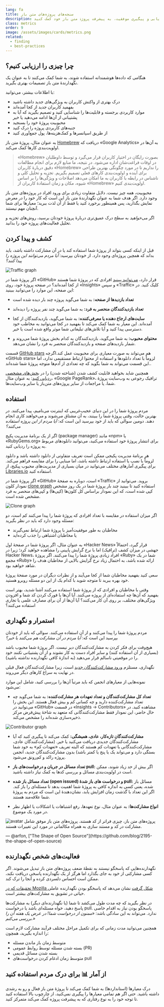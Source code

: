 ```yaml
---
lang: fa
title: سنجه‌های پروژه‌های متن باز
description: آگاهانه تصمیم‌گیری کنید تا با ارزیابی و پیگیری موفقیت، به پیشرفت پروژۀ متن باز خود کمک کنید.
class: metrics
order: 9
image: /assets/images/cards/metrics.png
related:
  - finding
  - best-practices
---
```


## چرا چیزی را ارزیابی کنیم؟

هنگامی که داده‌ها هوشمندانه استفاده شوند، به شما کمک می‌کنند تا به عنوان یک نگهدارندۀ متن باز تصمیمات بهتری بگیرید.

با اطلاعات بیشتر، می‌توانید:

* درک بهتری از واکنش کاربران به ویژگی‌های جدید داشته باشید
* بفهمید کاربران جدید از کجا آمده‌اند
* موارد کاربردی برجسته و قابلیت‌ها را شناسایی کنید و تصمیم بگیرید که آیا به پشتیبانی از آن‌ها ادامه می‌دهید یا خیر
* محبوبیت پروژۀ خود را بسنجید
* جنبه‌های کاربردی پروژه را درک کنید
* از طریق اسپانسرها و کمک‌هزینه‌ها، پول جمع‌آوری کنید

به عنوان مثال، پروژۀ متن باز [Homebrew](https://github.com/Homebrew/brew/blob/bbed7246bc5c5b7acb8c1d427d10b43e090dfd39/docs/Analytics.md) دریافت که «Google Analytics» به آن‌ها در اولویت‌بندی کارها کمک می‌کند.

> «Homebrew» بصورت رایگان در اختیار کاربران قرار می‌گیرد و توسط داوطلبان در اوقات فراغت‌شان اداره می‌شود. در نتیجه، ما منابع لازم برای انجام مطالعات دقیق دربارۀ کاربران «Homebrew» را نداریم تا در مورد چگونگی بهترین طراحی برای ‌آینده و اولویت‌بندی کارهای فعلی تصمیم بگیریم. تجزیه و تحلیل کلی و ناشناس در رابطه با کاربران به ما امکان می‌دهد اصلاحات و ویژگی‌ها را بر اساس شیوه، مکان و زمان استفادۀ کاربران از «Homebrew» اولویت‌بندی کنیم.

محبوبیت، همه چیز نیست. دلایل متفاوت زیادی برای ورود افراد در پروژه‌های متن باز وجود دارد. اگر هدف شما به عنوان نگهدارندۀ متن باز این است که کار خود را در معرض نمایش بگذارید، پس همینطور برخورد کنید یا فقط از آن لذت ببرید؛ معیارها برای شما آنچنان مهم نیستند.

اگر _می‌خواهید_ به سطح درک عمیق‌تری دربارۀ پروژۀ خودتان برسید، روش‌های تجزیه و تحلیل فعالیت‌های پروژه خود را بدانید.

## کشف و پیدا کردن

قبل از اینکه کسی بتواند از پروژۀ شما استفاده کند یا در آن مشارکت داشته باشد، باید بداند که همچین پروژه‌ای وجود دارد. از خودتان بپرسید: _آیا مردم می‌توانند این پروژه را پیدا کنند؟_

![Traffic graph](/assets/images/metrics/repo_traffic_graphs_tooltip.png)

اگر پروژۀ شما در «GitHub» قرار دارد، [می‌توانید ببینید](https://help.github.com/articles/about-repository-graphs/#traffic) افرادی که در پروژۀ شما هستند از کجا آمده‌اند؟ در صفحه پروژۀ خود، روی «Insights» و سپس «Traffic» کلیک کنید. در این صفحه، این موارد را می‌توانید ببینید:

* **تعداد بازدیدها از صفحه:** به شما می‌گوید پروژه چند بار دیده شده است

* **تعداد بازدیدکنندگان منحصر به فرد:** به شما می‌گوید چند نفر پروژه را دیده‌اند

* **سایت‌های ارجاع دهنده یا معرفی‌کننده:** به شما می‌گوید، بازدیدکنندگان از کجا آمده‌اند. این معیار به شما کمک می‌کند تا بفهمید در کجا می‌توانید به مخاطب خود دسترسی پیدا کنید و آیا تلاش‌های تبلیغاتی شما موثر واقع شده است یا خیر.

* **محتوای محبوب:** به شما می‌گوید، بازدیدکنندگان به کدام بخش پروژۀ شما می‌روند و شمار بازدیدهای صفحه و بازدیدکنندگان منحصر به فرد را نشان می‌دهد.

قسمت [GitHub stars](https://help.github.com/articles/about-stars/) هم می‌تواند به صورت معیاری برای محبوبیت عمل کند.اگرچه «GitHub stars» لزوماً با تعداد دانلودها و استفاده از محتوا ارتباط مستقیمی ندارد، اما این قسمت می‌تواند به شما بگوید که چه تعدادی از آدم‌ها متوجه پروژۀ شما شده‌اند..

همچنین شاید بخواهید قابلیت کشف شدن (شناخته‌ شدن) را در [بخش‌های مشخصی ردیابی کنید](https://opensource.com/business/16/6/pirate-metrics): به عنوان مثال، «Google PageRank»، ترافیک رجوعی به وب‌سایت پروژۀ شما، یا مراجعات از سایر پروژه‌های متن‌باز یا سایر وب‌سایت‌ها.

## استفاده

مردم پروژۀ شما را در این دنیای عجیب‌غریبی که اینترنت می‌نامیم، پیدا می‌کنند. در بهترین حالت، وقتی پروژۀ شما را ببینند، به آن مشتاق می‌شوند و می‌خواهند کاری انجام دهند. دومین سوالی که باید از خود بپرسید این است که: _آیا مردم از این پروژه استفاده می‌کنند؟_

اگر از یک برنامۀ مدیریت پکیج (package manager) مانند «npm» یا «RubyGems.org» برای انتشار پروژۀ خود استفاده می‌کنید، می‌توانید دانلودهای مربوط به پروژه را ردیابی کنید.

هر برنامۀ  مدیریت پکیجی ممکن است تعریف متفاوتی از دانلود داشته باشد و دانلود لزوماً با نصب یا استفاده ارتباط داشته باشد، اما مبنایی را برای مقایسه فراهم می‌کند. برای پیگیری آمارهای مختلف می‌توانید در میان بسیاری از مدیریت‌های محبوب پیکیج، از [Libraries.io](https://libraries.io/) استفاده کنید.

اگر پروژۀ شما در «GitHub» است، دوباره به صفحۀ «Traffic» بروید. می‌توانید از نمودار کلون [clone graph](https://github.com/blog/1873-clone-graphs) استفاده کنید تا ببینید چند بار پروژۀ شما در یک روز مشخص کپی شده است، که این نمودار براساس کل کلون‌ها (کپی‌ها) و کپی‌های منحصر به فرد مشخص شده است.

![Clone graph](/assets/images/metrics/clone_graph.png)

اگر میزان استفاده در مقایسه با تعداد افرادی که پروژۀ شما را پیدا می‌کنند کم است، دو مسئله وجود دارد که باید در نظر بگیرید:

* مخاطبان به طور موفقیت‌آمیز با پروژۀ شما ارتباط نمی‌گیرند
* یا مخاطبان اشتباهی را جذب کرده‌اید

به عنوان مثال، اگر پروژۀ شما در صفحۀ اول «Hacker News» قرار گیرد، احتمالاً جهشی در میزان کشف (ترافیک) اما با نرخ گرایش پایینی را مشاهده خواهید کرد؛ زیرا در Hacker News، افراد زیادی پروژۀ شما را پیدا می‌کنند. اگر پروژۀ «Ruby» شما در یک مجمع «Ruby» ارائه شده باشد، به احتمال زیاد نرخ گرایش بالایی از مخاطبان هدف را شاهد خواهید بود.

سعی کنید بفهمید مخاطبان شما از کجا می‌آیند و از نظرات دیگران در مورد صفحۀ پروژۀ خود بهره ببرید تا متوجه شوید با کدام یک از این دو مسئله روبرو هستید.

وقتی با مخاطبان و افرادی که از پروژۀ شما استفاده می‌کنند آشنا شدید، بهتر است بفهمید که آن‌ها چه استفاده‌ای از پروژه می‌کنند. آیا آن‌ها با فورک کردن کد شما و افزودن ویژگی‌های مختلف، بر روی آن کار می‌کنند؟ آیا آن‌ها از آن برای مصارف علمی یا تجاری استفاده می‌کنند؟

## استمرار و نگهداری

مردم پروژۀ شما را پیدا می‌کنند و از آن استفاده می‌کنند. سوالی که باید از خودتان بپرسید این است که: _آیا مردم در آن مشارکت هم می‌کنند یا خیر؟_

هیچ‌وقت برای فکر کردن به مشارکت‌کنندگان دیر نیست. اگر پروژۀ شما محبوب باشد (بسیاری از آن استفاده کنند) و سایر افراد دست به کار نشوند و از آن _پشتیبانی نکنند_ خود را در موقعیتی ناسالم قرار می‌دهید (به اندازۀ کافی نگهدارنده نداشته باشید).

نگهداری، مستلزم [ورود مشارکت‌کنندگان جدید](http://blog.abigailcabunoc.com/increasing-developer-engagement-at-mozilla-science-learning-advocacy#contributor-pathways_2) است، زیرا مشارکت‌کنندگان فعال قبلی در نهایت به سراغ کارهای دیگر می‌روند.

نمونه‌هایی از معیارهای انجمن که باید مرتباً آن‌ها را بررسی کنید، شامل این موارد می‌شود:

* **تعداد کل مشارکت‌کنندگان و تعداد تعهدات هر مشارکت‌کننده:** به شما می‌گوید چه تعداد مشارکت‌کننده دارید و چه کسانی کم و بیش فعال هستند. این بخش را می‌توانید در «GitHub» در قسمت «Insights -> Contributors» مشاهده کنید. در حال حاضر، این نمودار فقط مشارکت‌کنندگانی که متعهد به شاخۀ پیش‌فرض مرکز ذخیره‌سازی شده‌اند را مشخص می‌کند.

![Contributor graph](/assets/images/metrics/repo_contributors_specific_graph.png)

* **مشارکت‌کنندگان تازه‌کار، عادی، همیشگی:**  کمک می‌کند تا پیگیری کنید که آیا مشارکت‌کنندگان جدیدی دریافت می‌کنید یا خیر. (مشارکت‌کنندگان عادی، مشارکت‌کنندگانی با تعهدات کم هستند که البته تعریف «تعهدات کم» به خود شما بستگی دارد و می‌تواند یک یا پنج یا کمتر باشد) بدون مشارکت‌کنندگان جدید، انجمن پروژه راکد و کم‌رونق می‌شود.

* **تعداد مسائل در جریان و درخواست‌های باز pull:** اگر بیش از حد زیاد شوند، ممکن است در اولویت‌بندی مسائل و بررسی کدها به کمک نیاز داشته باشید.

* **تعداد مسائل باز شده (open issued)  و درخواست های باز شدۀ pull:** مسائل باز شده، یعنی کسی به اندازه کافی به پروژۀ شما اهمیت بدهد تا مسئله‌ای را باز کند. اگر این تعداد با گذشت زمان افزایش یابد، نشان‌دهندۀ این است که مردم به پروژۀ شما علاقه‌مند هستند.

* **انواع مشارکت‌ها:** به عنوان مثال، نوع تعهدها، رفع اشتباهات یا اشکالات یا اظهار نظر در مورد یک موضوع.

<aside markdown="1" class="pquote">
  <img src="https://avatars.githubusercontent.com/arfon?s=180" class="pquote-avatar" alt="avatar">
  پروژه‌های متن باز، چیزی فراتر از کد هستند. پروژه‌های متن باز موفق شامل مشارکت در کد و مستند سازی به همراه مکالماتی در مورد این تغییرات هستند.
  <p markdown="1" class="pquote-credit">
— @arfon, ["The Shape of Open Source"](https://github.com/blog/2195-the-shape-of-open-source)
  </p>
</aside>

## فعالیت‌های شخص نگهدارنده

نگهدارنده‌هایی که پاسخگو نیستند به نقطۀ ضعف پروژه‌های متن باز تبدیل می‌شوند. اگر کسی مشارکتی از خود به جای بگذارد اما هرگز از یک نگهدارنده پاسخی دریافت نکند، ممکن است احساس دلسردی کرده و آنجا را ترک کند.

[تحقیقات که در Mozilla شکل گرفت](https://docs.google.com/presentation/d/1hsJLv1ieSqtXBzd5YZusY-mB8e1VJzaeOmh8Q4VeMio/edit#slide=id.g43d857af8_0177) نشان می‌دهد که پاسخگو بودن نگهدارنده عاملی حیاتی در تشویق به مشارکت‌های بیشتر است.

در نظر بگیرید که چه مدت طول می‌کشد تا شما (یا نگهدارنده‌ای دیگر) به مشارکت‌ها پاسخ دهید، خواه مسئله‌ای باشد یا درخواست pull. پاسخگو بودن نیاز به اقدام خاصی ندارد. می‌تواند به این سادگی باشد: _«ممنون از درخواست شما! در عرض یک هفته آن را بررسی می‌کنم.»_

همچنین می‌توانید مدت زمانی که برای تکمیل مراحل مختلف فرآیند مشارکت لازم است را اندازه بگیرید، همچون:

* متوسط زمان باز ماندن مسئله
* بسته شدن مسئله توسط روابط عمومی (PR)
* بسته شدن مسائل قدیمی
* متوسط زمان ادغام کردن درخواست‌های pull

## از آمار 📊 برای درک مردم استفاده کنید

درک معیارها (استانداردها) به شما کمک می‌کند تا پروژۀ متن باز فعال و رو به‌ رشدی داشته باشید. حتی اگر هم تمامی معیارها را پیگیری نمی‌کنید، از چارچوب بالا استفاده کنید تا توجه خود را به نوع رفتاری که به پیشرفت پروژه کمک می‌کند متمرکز کنید.
